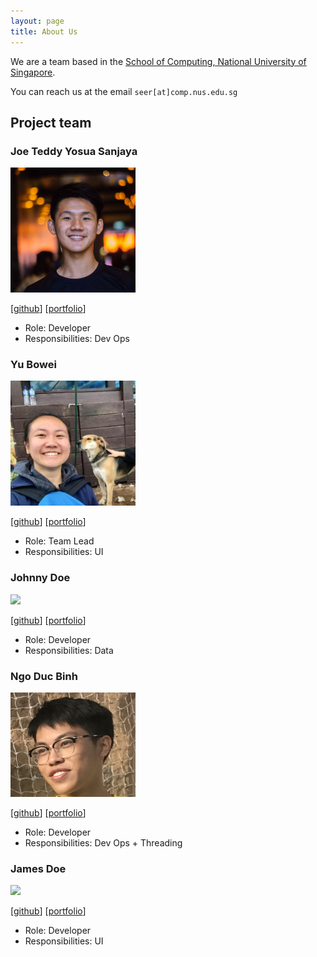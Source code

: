 ```yaml
---
layout: page
title: About Us
---
```


We are a team based in the [School of Computing, National University of Singapore](http://www.comp.nus.edu.sg).

You can reach us at the email `seer[at]comp.nus.edu.sg`

## Project team

### Joe Teddy Yosua Sanjaya

<img src="images/joeteddy.png" width="200px">

[[github](https://github.com/cupofjoee)]
[[portfolio](team/joeteddy.md)]

* Role: Developer
* Responsibilities: Dev Ops

### Yu Bowei

<img src="images/yubowei.png" width="200px">

[[github](http://github.com/bowei-yu)]
[[portfolio](team/yubowei.md)]

* Role: Team Lead
* Responsibilities: UI

### Johnny Doe

<img src="images/johnydoe.png" width="200px">

[[github](http://github.com/ducbinh2611)] [[portfolio]()]

* Role: Developer
* Responsibilities: Data

### Ngo Duc Binh

<img src="images/ducbinh.jpg" width="200px">

[[github](http://github.com/ducbinh2611)]
[[portfolio](team/ducbinh.md)]

* Role: Developer
* Responsibilities: Dev Ops + Threading

### James Doe

<img src="images/johndoe.png" width="200px">

[[github](http://github.com/johndoe)]
[[portfolio](team/johndoe.md)]

* Role: Developer
* Responsibilities: UI
